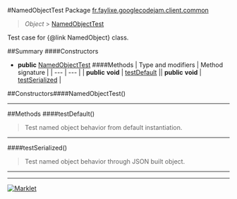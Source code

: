 #NamedObjectTest
Package [fr.faylixe.googlecodejam.client.common](README.md)<br>

> *Object* > [NamedObjectTest](NamedObjectTest.md)

Test case for {@link NamedObject} class.

##Summary
####Constructors
* **public** [NamedObjectTest](#namedobjecttest)
####Methods
| Type and modifiers | Method signature |
| --- | --- |
| **public** **void** | [testDefault](#testdefault) || **public** **void** | [testSerialized](#testserialized) |

##Constructors####NamedObjectTest()
> 

---


##Methods
####testDefault()
> Test named object behavior from default instantiation.

---

####testSerialized()
> Test named object behavior through JSON built object.

---

---

[![Marklet](https://img.shields.io/badge/Generated%20by-Marklet-green.svg)](https://github.com/Faylixe/marklet)